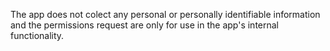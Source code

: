 The app does not colect any personal or personally identifiable information and the permissions request are only for use in the app's internal functionality.
